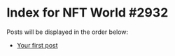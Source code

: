 # Index for NFT World #2932
Posts will be displayed in the order below:

- [Your first post](./001-first.md)

